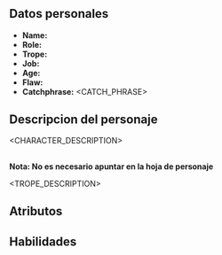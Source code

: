 
# <NAME>

## Datos personales

* **Name:** <NAME>
* **Role:** <ROLE>
* **Trope:** <TROPE>
* **Job:** <JOB>
* **Age:** <AGE>
* **Flaw:** <FLAW>
* **Catchphrase:** <CATCH_PHRASE>

## Descripcion del personaje

<CHARACTER_DESCRIPTION>

## <TROPE>

**Nota: No es necesario apuntar en la hoja de personaje**

<TROPE_DESCRIPTION>

## Atributos

<ATTRIBUTES>

## Habilidades

<FEATURES>
